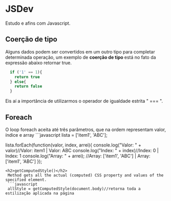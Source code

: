 # JSDev
Estudo e afins com Javascript.

<h2> Coerção de tipo </h2>
Alguns dados podem ser convertidos em um outro tipo para completar determinada operação, um exemplo de <strong> coerção de tipo </strong> está no fato da expressão abaixo retornar true.

```js
  if ('1' == 1){
    return true
  } else{
    return false
  }
```

Eis aí a importância de utilizarmos o operador de igualdade estrita " === ".

<h2> Foreach </h2>
O loop foreach aceita até três parâmetros, que na ordem representam valor, índice e array
```javascript
lista = ['item1', 'ABC'];

lista.forEach(function(valor, index, arrei){
    console.log("Valor: " + valor)//Valor: item1 | Valor: ABC
    console.log("Index: " + index)//Index: 0 | Index: 1
    console.log("Array: " + arrei); //Array: ['item1', 'ABC'] | Array: ['item1', 'ABC']
});
```
<h2>getComputedStyle()</h2>
 Method gets all the actual (computed) CSS property and values of the specified element.
 ```javascript
 allStyle = getComputedStyle(document.body)//retorna toda a estilização aplicada na página
 ```
